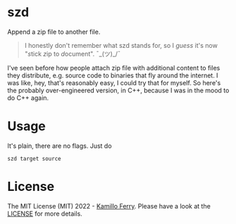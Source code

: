 # szd
Append a zip file to another file.

> I honestly don't remember what szd stands for, so I *guess* it's now "*s*tick *z*ip to *d*ocument". ¯\_(ツ)_/¯

I've seen before how people attach zip file with additional content to files they distribute,
e.g. source code to binaries that fly around the internet.
I was like, hey, that's reasonably easy, I could try that for myself.
So here's the probably over-engineered version, in C++, because I was in the mood to do C++ again.

# Usage
It's plain, there are no flags. Just do
```
szd target source
```
# License

The MIT License (MIT) 2022 - [Kamillo Ferry](https://github.com/ooinaruhugh/). Please have a look at the [LICENSE](LICENSE) for more details.
